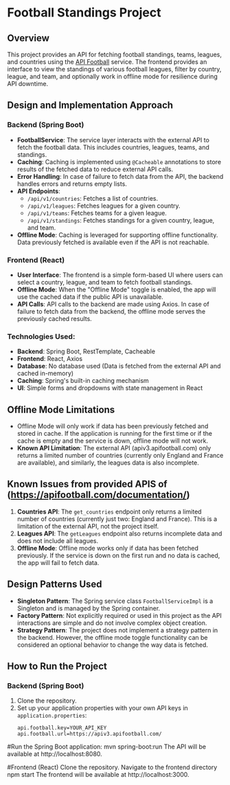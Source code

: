 # Football Standings Project

## Overview
This project provides an API for fetching football standings, teams, leagues, and countries using the [API Football](https://apiv3.apifootball.com/) service. The frontend provides an interface to view the standings of various football leagues, filter by country, league, and team, and optionally work in offline mode for resilience during API downtime.

## Design and Implementation Approach

### Backend (Spring Boot)
- **FootballService**: The service layer interacts with the external API to fetch the football data. This includes countries, leagues, teams, and standings.
- **Caching**: Caching is implemented using `@Cacheable` annotations to store results of the fetched data to reduce external API calls.
- **Error Handling**: In case of failure to fetch data from the API, the backend handles errors and returns empty lists.
- **API Endpoints**:
  - `/api/v1/countries`: Fetches a list of countries.
  - `/api/v1/leagues`: Fetches leagues for a given country.
  - `/api/v1/teams`: Fetches teams for a given league.
  - `/api/v1/standings`: Fetches standings for a given country, league, and team.
- **Offline Mode**: Caching is leveraged for supporting offline functionality. Data previously fetched is available even if the API is not reachable.

### Frontend (React)
- **User Interface**: The frontend is a simple form-based UI where users can select a country, league, and team to fetch football standings.
- **Offline Mode**: When the "Offline Mode" toggle is enabled, the app will use the cached data if the public API is unavailable.
- **API Calls**: API calls to the backend are made using Axios. In case of failure to fetch data from the backend, the offline mode serves the previously cached results.

### Technologies Used:
- **Backend**: Spring Boot, RestTemplate, Cacheable
- **Frontend**: React, Axios
- **Database**: No database used (Data is fetched from the external API and cached in-memory)
- **Caching**: Spring's built-in caching mechanism
- **UI**: Simple forms and dropdowns with state management in React

## Offline Mode Limitations
- Offline Mode will only work if data has been previously fetched and stored in cache. If the application is running for the first time or if the cache is empty and the service is down, offline mode will not work.
- **Known API Limitation**: The external API (apiv3.apifootball.com) only returns a limited number of countries (currently only England and France are available), and similarly, the leagues data is also incomplete.

## Known Issues from provided APIS of (https://apifootball.com/documentation/)
1. **Countries API**: The `get_countries` endpoint only returns a limited number of countries (currently just two: England and France). This is a limitation of the external API, not the project itself.
2. **Leagues API**: The `getLeagues` endpoint also returns incomplete data and does not include all leagues.
3. **Offline Mode**: Offline mode works only if data has been fetched previously. If the service is down on the first run and no data is cached, the app will fail to fetch data.


## Design Patterns Used
- **Singleton Pattern**: The Spring service class `FootballServiceImpl` is a Singleton and is managed by the Spring container.
- **Factory Pattern**: Not explicitly required or used in this project as the API interactions are simple and do not involve complex object creation.
- **Strategy Pattern**: The project does not implement a strategy pattern in the backend. However, the offline mode toggle functionality can be considered an optional behavior to change the way data is fetched.

## How to Run the Project

### Backend (Spring Boot)
1. Clone the repository.
2. Set up your application properties with your own API keys in `application.properties`:
   ```properties
   api.football.key=YOUR_API_KEY
   api.football.url=https://apiv3.apifootball.com/
#Run the Spring Boot application:
	mvn spring-boot:run
	The API will be available at http://localhost:8080.
	
#Frontend (React)
Clone the repository.
 Navigate to the frontend directory 
 npm start
The frontend will be available at http://localhost:3000.
